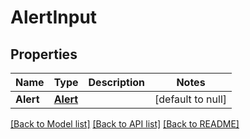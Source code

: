 # AlertInput

## Properties
Name | Type | Description | Notes
------------ | ------------- | ------------- | -------------
**Alert** | [**Alert**](Alert.md) |  | [default to null]

[[Back to Model list]](../README.md#documentation-for-models) [[Back to API list]](../README.md#documentation-for-api-endpoints) [[Back to README]](../README.md)


